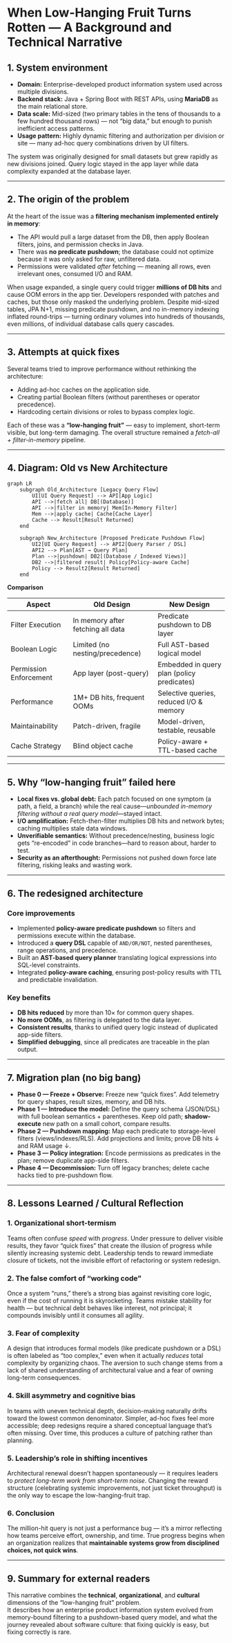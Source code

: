 # When Low-Hanging Fruit Turns Rotten — A Background and Technical Narrative

## 1. System environment

- **Domain:** Enterprise-developed product information system used across multiple divisions.
- **Backend stack:** Java + Spring Boot with REST APIs, using **MariaDB** as the main relational store.
- **Data scale:** Mid-sized (two primary tables in the tens of thousands to a few hundred thousand rows) — not “big data,” but enough to punish inefficient access patterns.
- **Usage pattern:** Highly dynamic filtering and authorization per division or site — many ad-hoc query combinations driven by UI filters.

The system was originally designed for small datasets but grew rapidly as new divisions joined. Query logic stayed in the app layer while data complexity expanded at the database layer.

---

## 2. The origin of the problem

At the heart of the issue was a **filtering mechanism implemented entirely in memory**:

- The API would pull a large dataset from the DB, then apply Boolean filters, joins, and permission checks in Java.
- There was **no predicate pushdown**; the database could not optimize because it was only asked for raw, unfiltered data.
- Permissions were validated *after* fetching — meaning all rows, even irrelevant ones, consumed I/O and RAM.

When usage expanded, a single query could trigger **millions of DB hits** and cause OOM errors in the app tier. Developers responded with patches and caches, but those only masked the underlying problem. Despite mid-sized tables, JPA N+1, missing predicate pushdown, and no in-memory indexing inflated round-trips — turning ordinary volumes into hundreds of thousands, even millions, of individual database calls query cascades.

---

## 3. Attempts at quick fixes

Several teams tried to improve performance without rethinking the architecture:

- Adding ad-hoc caches on the application side.
- Creating partial Boolean filters (without parentheses or operator precedence).
- Hardcoding certain divisions or roles to bypass complex logic.

Each of these was a **“low-hanging fruit”** — easy to implement, short-term visible, but long-term damaging.  The overall structure remained a *fetch-all + filter-in-memory* pipeline.

---

## 4. Diagram: Old vs New Architecture

```mermaid
graph LR
    subgraph Old_Architecture [Legacy Query Flow]
        UI[UI Query Request] --> API[App Logic]
        API -->|fetch all| DB[(Database)]
        API -->|filter in memory| Mem[In-Memory Filter]
        Mem -->|apply cache| Cache[Cache Layer]
        Cache --> Result[Result Returned]
    end

    subgraph New_Architecture [Proposed Predicate Pushdown Flow]
        UI2[UI Query Request] --> API2[Query Parser / DSL]
        API2 --> Plan[AST → Query Plan]
        Plan -->|pushdown| DB2[(Database / Indexed Views)]
        DB2 -->|filtered result| Policy[Policy-aware Cache]
        Policy --> Result2[Result Returned]
    end

```

**Comparison**

| Aspect                 | Old Design                        | New Design                                 |
| ---------------------- | --------------------------------- | ------------------------------------------ |
| Filter Execution       | In memory after fetching all data | Predicate pushdown to DB layer             |
| Boolean Logic          | Limited (no nesting/precedence)   | Full AST-based logical model               |
| Permission Enforcement | App layer (post-query)            | Embedded in query plan (policy predicates) |
| Performance            | 1M+ DB hits, frequent OOMs        | Selective queries, reduced I/O & memory    |
| Maintainability        | Patch-driven, fragile             | Model-driven, testable, reusable           |
| Cache Strategy         | Blind object cache                | Policy-aware + TTL-based cache             |

---

## 5. Why “low-hanging fruit” failed here

- **Local fixes vs. global debt:** Each patch focused on one symptom (a path, a field, a branch) while the real cause—*unbounded in-memory filtering without a real query model*—stayed intact.
- **I/O amplification:** Fetch-then-filter multiplies DB hits and network bytes; caching multiplies stale data windows.
- **Unverifiable semantics:** Without precedence/nesting, business logic gets “re-encoded” in code branches—hard to reason about, harder to test.
- **Security as an afterthought:** Permissions not pushed down force late filtering, risking leaks and wasting work.

---

## 6. The redesigned architecture

### Core improvements

- Implemented **policy-aware predicate pushdown** so filters and permissions execute within the database.
- Introduced a **query DSL** capable of `AND/OR/NOT`, nested parentheses, range operations, and precedence.
- Built an **AST-based query planner** translating logical expressions into SQL-level constraints.
- Integrated **policy-aware caching**, ensuring post-policy results with TTL and predictable invalidation.

### Key benefits

- **DB hits reduced** by more than 10× for common query shapes.
- **No more OOMs**, as filtering is delegated to the data layer.
- **Consistent results**, thanks to unified query logic instead of duplicated app-side filters.
- **Simplified debugging**, since all predicates are traceable in the plan output.

---

## 7. Migration plan (no big bang)

- **Phase 0 — Freeze + Observe:** Freeze new “quick fixes”. Add telemetry for query shapes, result sizes, memory, and DB hits.
- **Phase 1 — Introduce the model:** Define the query schema (JSON/DSL) with full boolean semantics + parentheses. Keep old path; **shadow-execute** new path on a small cohort, compare results.
- **Phase 2 — Pushdown mapping:** Map each predicate to storage-level filters (views/indexes/RLS). Add projections and limits; prove DB hits ↓ and RAM usage ↓.
- **Phase 3 — Policy integration:** Encode permissions as predicates in the plan; remove duplicate app-side filters.
- **Phase 4 — Decommission:** Turn off legacy branches; delete cache hacks tied to pre-pushdown flow.

---

## 8. Lessons Learned / Cultural Reflection

### 1. Organizational short-termism

Teams often confuse *speed* with *progress*. Under pressure to deliver visible results, they favor “quick fixes” that create the illusion of progress while silently increasing systemic debt. Leadership tends to reward immediate closure of tickets, not the invisible effort of refactoring or system redesign.

### 2. The false comfort of “working code”

Once a system “runs,” there’s a strong bias against revisiting core logic, even if the cost of running it is skyrocketing. Teams mistake stability for health — but technical debt behaves like interest, not principal; it compounds invisibly until it consumes all agility.

### 3. Fear of complexity

A design that introduces formal models (like predicate pushdown or a DSL) is often labeled as “too complex,” even when it actually *reduces* total complexity by organizing chaos. The aversion to such change stems from a lack of shared understanding of architectural value and a fear of owning long-term consequences.

### 4. Skill asymmetry and cognitive bias

In teams with uneven technical depth, decision-making naturally drifts toward the lowest common denominator. Simpler, ad-hoc fixes feel more accessible; deep redesigns require a shared conceptual language that’s often missing. Over time, this produces a culture of patching rather than planning.

### 5. Leadership’s role in shifting incentives

Architectural renewal doesn’t happen spontaneously — it requires leaders to *protect long-term work from short-term noise*. Changing the reward structure (celebrating systemic improvements, not just ticket throughput) is the only way to escape the low-hanging-fruit trap.

### 6. Conclusion

The million-hit query is not just a performance bug — it’s a mirror reflecting how teams perceive effort, ownership, and time. True progress begins when an organization realizes that **maintainable systems grow from disciplined choices, not quick wins**.

---

## 9. Summary for external readers

This narrative combines the **technical**, **organizational**, and **cultural** dimensions of the “low-hanging fruit” problem.\
It describes how an enterprise product information system evolved from memory-bound filtering to a pushdown-based query model, and what the journey revealed about software culture: that fixing quickly is easy, but fixing correctly is rare.

